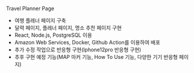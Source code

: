 Travel Planner Page

- 여행 플레너 페이지 구축
 - 달력 페이지, 플레너 페이지, 명소 추천 페이지 구현
 - React, Node.js, PostgreSQL 이용
 - Amazon Web Services, Docker, Github Action를 이용하여 배포
 - 추가 수정 작업으로 반응형 구현(Iphone12pro 반응형 구현)
 - 추후 구현 예정 기능(MAP 마커 기능, How To Use 기능, 다양한 기기 반응형 페이지)

